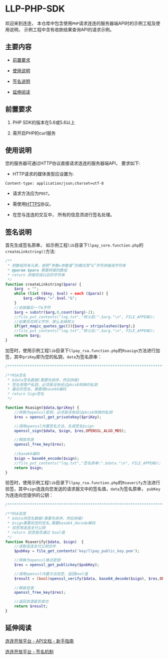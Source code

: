 # LLP-PHP-SDK

欢迎来到连连， 本仓库中包含使用```PHP```请求连连的服务器端API时的示例工程及使用说明， 示例工程中含有收款结果查询API的请求示例。

## 主要内容

* [前置要求](#前置要求)

* [使用说明](#使用说明)

* [签名说明](#签名说明)

* [延伸阅读](#延伸阅读)


## 前置要求

1. PHP SDK的版本在5.6或5.6以上

2. 需开启PHP的curl服务

## 使用说明

您的服务器可通过HTTP协议直接请求连连的服务器端API， 要求如下:

* HTTP请求的媒体类型应设置为:

```text
Content-type: application/json;charset=utf-8
```

* 请求方法应为```POST```。

* 需使用[HTTPS](https://baike.baidu.com/item/https/285356?fr=aladdin)协议。

* 在您与连连的交互中， 所有的信息须进行签名处理。

## 签名说明

首先生成签名原串， 如示例工程```lib```目录下```llpay_core.function.php```的```createLinkstring()```方法:

```php
/**
 * 把数组所有元素，按照“参数=参数值”的模式用“&”字符拼接成字符串
 * @param $para 需要拼接的数组
 * return 拼接完成以后的字符串
 */
function createLinkstring($para) {
	$arg  = "";
	while (list ($key, $val) = each ($para)) {
		$arg.=$key."=".$val."&";
	}
	//去掉最后一个&字符
	$arg = substr($arg,0,count($arg)-2);
	//file_put_contents("log.txt","转义前:".$arg."\n", FILE_APPEND);
	//如果存在转义字符，那么去掉转义
	if(get_magic_quotes_gpc()){$arg = stripslashes($arg);}
	//file_put_contents("log.txt","转义后:".$arg."\n", FILE_APPEND);
	return $arg;
}
```


加签时，使用示例工程```lib```目录下```llpay_rsa.function.php```的```Rsasign```方法进行加签，其中```priKey```即为您的私钥，```data```为签名原串：

```php
/********************************************************************************/

/**RSA签名
 * $data签名数据(需要先排序，然后拼接)
 * 签名用商户私钥，必须是没有经过pkcs8转换的私钥
 * 最后的签名，需要用base64编码
 * return Sign签名
 */

function Rsasign($data,$priKey) {
	//转换为openssl密钥，必须是没有经过pkcs8转换的私钥
    $res = openssl_get_privatekey($priKey);

	//调用openssl内置签名方法，生成签名$sign
    openssl_sign($data, $sign, $res,OPENSSL_ALGO_MD5);

	//释放资源
    openssl_free_key($res);
    
	//base64编码
	$sign = base64_encode($sign);
	//file_put_contents("log.txt","签名原串:".$data."\n", FILE_APPEND);
    return $sign;
}
```

验签时，使用示例工程```lib```目录下```llpay_rsa.function.php```的```Rsaverify```方法进行验签，其中```sign```连连向您发送的请求报文中的签名值，```data```为签名原串， ```pubKey```为连连向您提供的公钥：

```php
/********************************************************************************/

/**RSA验签
 * $data待签名数据(需要先排序，然后拼接)
 * $sign需要验签的签名,需要base64_decode解码
 * 验签用连连支付公钥
 * return 验签是否通过 bool值
 */
function Rsaverify($data, $sign)  {
	//读取连连支付公钥文件
	$pubKey = file_get_contents('key/llpay_public_key.pem');

	//转换为openssl格式密钥
    $res = openssl_get_publickey($pubKey);

	//调用openssl内置方法验签，返回bool值
    $result = (bool)openssl_verify($data, base64_decode($sign), $res,OPENSSL_ALGO_MD5);
	
	//释放资源
    openssl_free_key($res);

	//返回资源是否成功
    return $result;
}
```

## 延伸阅读

[连连开放平台 - API文档 - 新手指南](https://zealous-kare-7abde4.netlify.com/apis/get-started)

[连连开放平台 - 签名机制](https://zealous-kare-7abde4.netlify.com/docs/development/signature-overview)
